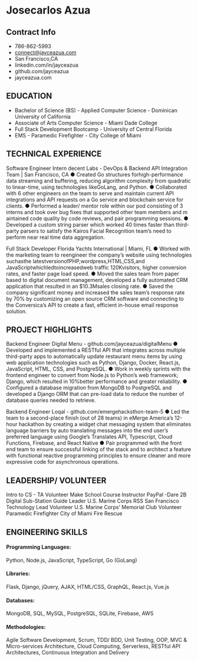 # Josecarlos Azua

## Contract Info
 - 786-862-5993
 - connect@jayceazua.com
 - San Francisco,CA 
 - linkedin.com/in/jayceazua 
 - github.com/jayceazua 
 - jayceazua.com
 
## EDUCATION
 - Bachelor of Science (BS) - Applied Computer Science - Dominican University of California
 - Associate of Arts Computer Science - Miami Dade College
 - Full Stack Development Bootcamp - University of Central Florida
 - EMS - Paramedic Firefighter - City College of Miami


## TECHNICAL EXPERIENCE

Software Engineer Intern
decent Labs - ​DevOps & Backend API Integration Team | ​San Francisco, CA
● Created Go structures for ​high-performance data streaming and buffering, reducing algorithm complexity from quadratic to linear-time, using technologies like ​GoLang​, and ​Python​.
● Collaborated with 6 other engineers on the team to serve and maintain current ​API integrations ​and API requests on a Go service and blockchain service for clients.
● Performed a leader/ mentor role within our pod consisting of 3 interns and took over bug fixes that supported other team members and m​aintained code quality by ​code reviews​, and ​pair programming​ sessions.
● Developed a custom string parser which worked ​40 times faster than third-party parsers to satisfy the Kairos Facial Recognition team’s need to perform near real time ​data aggregation​.

Full Stack Developer
Florida Yachts International​ | Miami, FL
● Worked with the marketing team to reengineer the company’s website using technologies suchasthe latestversionof​PHP​,​wordpress​,​HTML​,​CSS​,and​JavaScriptwhichledtoincreasedweb traffic ​120K​visitors, higher conversion rates, and faster page load speed.
● Moved the sales team from paper based to digital document management, developed a fully automated CRM application that resulted in an ​$10.3M​sales closing rate.
● Saved the company significant money and increased the sales team’s response rate by 70% by customizing an open source CRM software and connecting to the Conversica’s API to create a fast, efficient in-house email response solution.

## PROJECT HIGHLIGHTS
Backend Engineer
Digital Menu - ​github.com/jayceazua/digitalMenu
● Developed and ​implemented a ​RESTful API that ​integrates across multiple third-party apps to automatically update restaurant menu items by using ​web application technologies such as ​Python​, Django​, Docker, React.js, ​JavaScript​, HTML, CSS, and ​PostgreSQL​.
● Work in weekly sprints with the frontend engineer to ​convert from ​Node.js to ​Python​’s web framework; ​Django​, which resulted in ​10%​better performance and greater reliability.
● Configured a database migration from ​MongoDB to ​PostgreSQL and developed a Django ORM that can pre-load data to reduce the number of ​database​ queries needed to retrieve.

Backend Engineer
Loqal - ​github.com/emergehacksthon-team-5
● Led the team to a ​second-place finish (out of 28 teams) in eMerge America’s 12-hour hackathon by creating a widget chat messaging system that eliminates language barriers by auto translating messages into the end user’s preferred language using Google’s Translates API, ​Typescript​, Cloud Functions​, ​Firebase, ​and​ React Native
● Pair programmed with the front end team to ensure successful linking of the stack and to architect a feature with functional reactive programming principles to ensure cleaner and more expressive code for asynchronous operations.

## LEADERSHIP/ VOLUNTEER
Intro to CS - TA Volunteer
Make School
Course Instructor
PayPal - ​Dare 2B Digital Sub-Station Guide Leader
U.S. Marine Corps RSS San Francisco Technology Lead Volunteer
U.S. Marine Corps’ Memorial Club Volunteer Paramedic Firefighter City of Miami Fire Rescue

## ENGINEERING SKILLS
#### Programming Languages:
Python, Node.js, JavaScript, TypeScript, Go (GoLang)
#### Libraries:
Flask, Django, jQuery, AJAX, HTML/CSS, GraphQL, React.js, Vue.js
#### Databases:
MongoDB, SQL, MySQL, PostgreSQL, SQLite, Firebase, AWS
#### Methodologies:
Agile Software Development, Scrum, TDD/ BDD, Unit Testing, OOP, MVC & Micro-services Architecture, Cloud Computing, Serverless, RESTful API Architectures, Continuous Integration and Delivery




 
